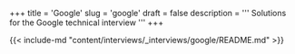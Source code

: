 +++
title = 'Google'
slug = 'google'
draft = false
description =  '''
Solutions for the Google technical interview
'''
+++

{{< include-md "content/interviews/_interviews/google/README.md" >}}
